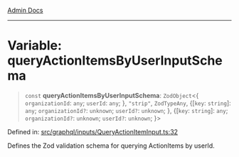 [Admin Docs](/)

***

# Variable: queryActionItemsByUserInputSchema

> `const` **queryActionItemsByUserInputSchema**: `ZodObject`\<\{ `organizationId`: `any`; `userId`: `any`; \}, `"strip"`, `ZodTypeAny`, \{[`key`: `string`]: `any`; `organizationId?`: `unknown`; `userId?`: `unknown`; \}, \{[`key`: `string`]: `any`; `organizationId?`: `unknown`; `userId?`: `unknown`; \}\>

Defined in: [src/graphql/inputs/QueryActionItemInput.ts:32](https://github.com/gautam-divyanshu/talawa-api/blob/a895c36f24acf725ac16aa7e0f8e50ef9fa64c42/src/graphql/inputs/QueryActionItemInput.ts#L32)

Defines the Zod validation schema for querying ActionItems by userId.
